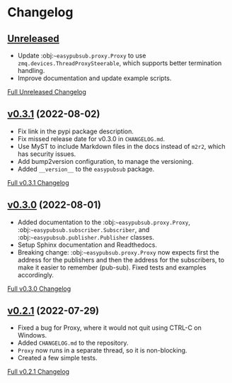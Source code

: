 # Changelog

## [Unreleased](https://github.com/matpompili/easypubsub/tree/main)

- Update :obj:`~easypubsub.proxy.Proxy` to use `zmq.devices.ThreadProxySteerable`, which supports better termination handling.
- Improve documentation and update example scripts.

[Full Unreleased Changelog](https://github.com/matpompili/easypubsub/compare/v0.3.1...main)

## [v0.3.1](https://github.com/matpompili/easypubsub/tree/v0.3.1) (2022-08-02)

- Fix link in the pypi package description.
- Fix missed release date for v0.3.0 in `CHANGELOG.md`.
- Use MyST to include Markdown files in the docs instead of `m2r2`, which has security issues.
- Add bump2version configuration, to manage the versioning.
- Added `__version__` to the `easypubsub` package.

[Full v0.3.1 Changelog](https://github.com/matpompili/easypubsub/compare/v0.3.0...v0.3.1)

## [v0.3.0](https://github.com/matpompili/easypubsub/tree/v0.3.0) (2022-08-01)

- Added documentation to the :obj:`~easypubsub.proxy.Proxy`, :obj:`~easypubsub.subscriber.Subscriber`, and :obj:`~easypubsub.publisher.Publisher` classes.
- Setup Sphinx documentation and Readthedocs.
- Breaking change: :obj:`~easypubsub.proxy.Proxy` now expects first the address for the publishers and then the address for the subscribers, to make it easier to remember (pub-sub). Fixed tests and examples accordingly.

[Full v0.3.0 Changelog](https://github.com/matpompili/easypubsub/compare/v0.2.1...v0.3.0)

## [v0.2.1](https://github.com/matpompili/easypubsub/tree/v0.2.1) (2022-07-29)

- Fixed a bug for Proxy, where it would not quit using CTRL-C on Windows.
- Added `CHANGELOG.md` to the repository.
- `Proxy` now runs in a separate thread, so it is non-blocking.
- Created a few simple tests.

[Full v0.2.1 Changelog](https://github.com/matpompili/easypubsub/compare/v0.2.0...v0.2.1)
